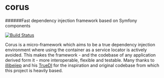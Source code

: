# corus
######Fast dependency injection framework based on Symfony components

[![Build Status](https://travis-ci.org/unwarysheep/corus.svg?branch=master)](https://travis-ci.org/unwarysheep/corus)

Corus is a micro-framework which aims to be a true dependency injection environment where using the container as a service locator is actively avoided. This makes the framework - and the codebase of any application derived form it - more interoperable, flexible and testable. Many thanks to [illibejiep](http://illibejiep.com/) and his [TrueDI](https://github.com/illibejiep/TrueDI) for the inspiration and original codebase from which this project is heavily based.
